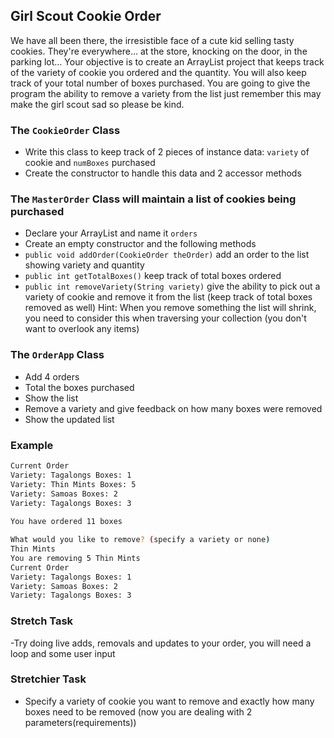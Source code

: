 ## Girl Scout Cookie Order

We have all been there, the irresistible face of a cute kid selling tasty cookies. They're everywhere...
at the store, knocking on the door, in the parking lot...
Your objective is to create an ArrayList project that keeps track of the variety of cookie you ordered and the quantity. You will also
keep track of your total number of boxes purchased. You are going to give the program the ability to remove a variety from the list
just remember this may make the girl scout sad so please be kind.

### The `CookieOrder` Class
- Write this class to keep track of 2 pieces of instance data: `variety` of cookie and `numBoxes` purchased
- Create the constructor to handle this data and 2 accessor methods

### The `MasterOrder` Class will maintain a list of cookies being purchased
- Declare your ArrayList and name it `orders`
- Create an empty constructor and the following methods
- `public void addOrder(CookieOrder theOrder)` add an order to the list showing variety and quantity
- `public int getTotalBoxes()` keep track of total boxes ordered
- `public int removeVariety(String variety)` give the ability to pick out a variety of cookie and remove
   it from the list (keep track of total boxes removed as well) Hint: When you remove something the list will shrink, 
   you need to consider this when traversing your collection (you don't want to overlook any items)

### The `OrderApp` Class 
- Add 4 orders
- Total the boxes purchased
- Show the list
- Remove a variety and give feedback on how many boxes were removed
- Show the updated list

### Example
```bash
Current Order
Variety: Tagalongs Boxes: 1
Variety: Thin Mints Boxes: 5
Variety: Samoas Boxes: 2
Variety: Tagalongs Boxes: 3
 
You have ordered 11 boxes

What would you like to remove? (specify a variety or none)
Thin Mints
You are removing 5 Thin Mints
Current Order
Variety: Tagalongs Boxes: 1
Variety: Samoas Boxes: 2
Variety: Tagalongs Boxes: 3
```

### Stretch Task
-Try doing live adds, removals and updates to your order, you will need a loop and some user input

### Stretchier Task
- Specify a variety of cookie you want to remove and exactly how many boxes need to be removed
  (now you are dealing with 2 parameters(requirements))
